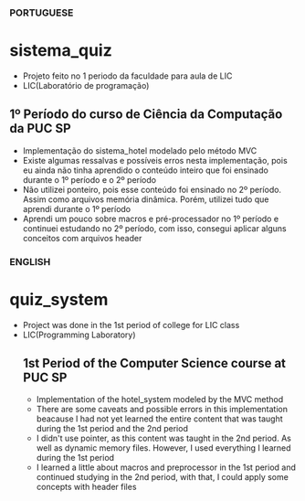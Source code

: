 ### PORTUGUESE

# sistema_quiz
- Projeto feito no 1 periodo da faculdade para aula de LIC
- LIC(Laboratório de programação)
 ## 1º Período do curso de  Ciência da Computação da PUC SP
 - Implementação do sistema_hotel modelado pelo método MVC
 - Existe algumas ressalvas e possíveis erros nesta implementação, pois eu ainda não tinha aprendido o conteúdo inteiro que foi ensinado durante o 1º período e o 2º período
 - Não utilizei ponteiro, pois esse conteúdo foi ensinado no 2º período. Assim como arquivos memória dinâmica. Porém, utilizei tudo que aprendi durante o 1º período
 - Aprendi um pouco sobre macros e pré-processador no 1º período e continuei estudando no  2º período, com isso, consegui aplicar alguns conceitos com arquivos    header

### ENGLISH

# quiz_system
- Project was done in the 1st period of college for LIC class
- LIC(Programming Laboratory)
  ## 1st Period of the Computer Science course at PUC SP
  - Implementation of the hotel_system modeled by the MVC method
  - There are some caveats and possible errors in this implementation beacause I had not yet learned the entire content that was taught during the 1st period and the 2nd period
  - I didn't use pointer, as this content was taught in the 2nd period. As well as dynamic memory files. However, I used everything I learned during the 1st period
  - I learned a little about macros and preprocessor in the 1st period and continued studying in the 2nd period, with that, I could  apply some concepts with header files
